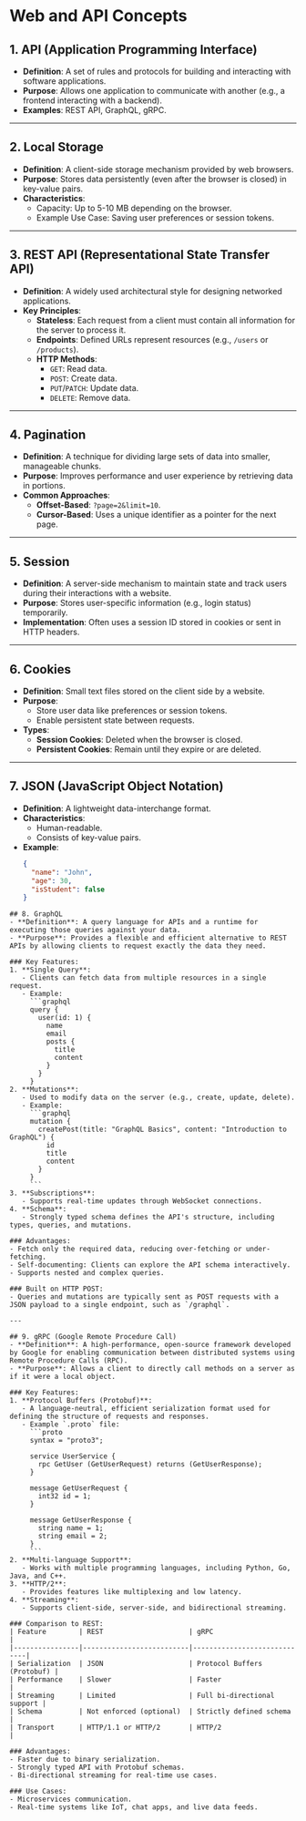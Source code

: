 # Web and API Concepts

## 1. API (Application Programming Interface)
- **Definition**: A set of rules and protocols for building and interacting with software applications.
- **Purpose**: Allows one application to communicate with another (e.g., a frontend interacting with a backend).
- **Examples**: REST API, GraphQL, gRPC.

---

## 2. Local Storage
- **Definition**: A client-side storage mechanism provided by web browsers.
- **Purpose**: Stores data persistently (even after the browser is closed) in key-value pairs.
- **Characteristics**:
  - Capacity: Up to 5-10 MB depending on the browser.
  - Example Use Case: Saving user preferences or session tokens.

---

## 3. REST API (Representational State Transfer API)
- **Definition**: A widely used architectural style for designing networked applications.
- **Key Principles**:
  - **Stateless**: Each request from a client must contain all information for the server to process it.
  - **Endpoints**: Defined URLs represent resources (e.g., `/users` or `/products`).
  - **HTTP Methods**:
    - `GET`: Read data.
    - `POST`: Create data.
    - `PUT`/`PATCH`: Update data.
    - `DELETE`: Remove data.

---

## 4. Pagination
- **Definition**: A technique for dividing large sets of data into smaller, manageable chunks.
- **Purpose**: Improves performance and user experience by retrieving data in portions.
- **Common Approaches**:
  - **Offset-Based**: `?page=2&limit=10`.
  - **Cursor-Based**: Uses a unique identifier as a pointer for the next page.

---

## 5. Session
- **Definition**: A server-side mechanism to maintain state and track users during their interactions with a website.
- **Purpose**: Stores user-specific information (e.g., login status) temporarily.
- **Implementation**: Often uses a session ID stored in cookies or sent in HTTP headers.

---

## 6. Cookies
- **Definition**: Small text files stored on the client side by a website.
- **Purpose**:
  - Store user data like preferences or session tokens.
  - Enable persistent state between requests.
- **Types**:
  - **Session Cookies**: Deleted when the browser is closed.
  - **Persistent Cookies**: Remain until they expire or are deleted.

---

## 7. JSON (JavaScript Object Notation)
- **Definition**: A lightweight data-interchange format.
- **Characteristics**:
  - Human-readable.
  - Consists of key-value pairs.
- **Example**:
  ```json
  {
    "name": "John",
    "age": 30,
    "isStudent": false
  }
```
## 8. GraphQL
- **Definition**: A query language for APIs and a runtime for executing those queries against your data.
- **Purpose**: Provides a flexible and efficient alternative to REST APIs by allowing clients to request exactly the data they need.

### Key Features:
1. **Single Query**:
   - Clients can fetch data from multiple resources in a single request.
   - Example:
     ```graphql
     query {
       user(id: 1) {
         name
         email
         posts {
           title
           content
         }
       }
     }
2. **Mutations**:
   - Used to modify data on the server (e.g., create, update, delete).
   - Example:
     ```graphql
     mutation {
       createPost(title: "GraphQL Basics", content: "Introduction to GraphQL") {
         id
         title
         content
       }
     }
     ```
3. **Subscriptions**:
   - Supports real-time updates through WebSocket connections.
4. **Schema**:
   - Strongly typed schema defines the API's structure, including types, queries, and mutations.

### Advantages:
- Fetch only the required data, reducing over-fetching or under-fetching.
- Self-documenting: Clients can explore the API schema interactively.
- Supports nested and complex queries.

### Built on HTTP POST:
- Queries and mutations are typically sent as POST requests with a JSON payload to a single endpoint, such as `/graphql`.

---

## 9. gRPC (Google Remote Procedure Call)
- **Definition**: A high-performance, open-source framework developed by Google for enabling communication between distributed systems using Remote Procedure Calls (RPC).
- **Purpose**: Allows a client to directly call methods on a server as if it were a local object.

### Key Features:
1. **Protocol Buffers (Protobuf)**:
   - A language-neutral, efficient serialization format used for defining the structure of requests and responses.
   - Example `.proto` file:
     ```proto
     syntax = "proto3";

     service UserService {
       rpc GetUser (GetUserRequest) returns (GetUserResponse);
     }

     message GetUserRequest {
       int32 id = 1;
     }

     message GetUserResponse {
       string name = 1;
       string email = 2;
     }
     ```
2. **Multi-language Support**:
   - Works with multiple programming languages, including Python, Go, Java, and C++.
3. **HTTP/2**:
   - Provides features like multiplexing and low latency.
4. **Streaming**:
   - Supports client-side, server-side, and bidirectional streaming.

### Comparison to REST:
| Feature        | REST                     | gRPC                        |
|----------------|--------------------------|-----------------------------|
| Serialization  | JSON                     | Protocol Buffers (Protobuf) |
| Performance    | Slower                   | Faster                      |
| Streaming      | Limited                  | Full bi-directional support |
| Schema         | Not enforced (optional)  | Strictly defined schema     |
| Transport      | HTTP/1.1 or HTTP/2       | HTTP/2                      |

### Advantages:
- Faster due to binary serialization.
- Strongly typed API with Protobuf schemas.
- Bi-directional streaming for real-time use cases.

### Use Cases:
- Microservices communication.
- Real-time systems like IoT, chat apps, and live data feeds.
